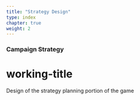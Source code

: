 ```yaml
---
title: "Strategy Design"
type: index
chapter: true
weight: 2
---
```


### Campaign Strategy
# working-title

Design of the strategy planning portion of the game